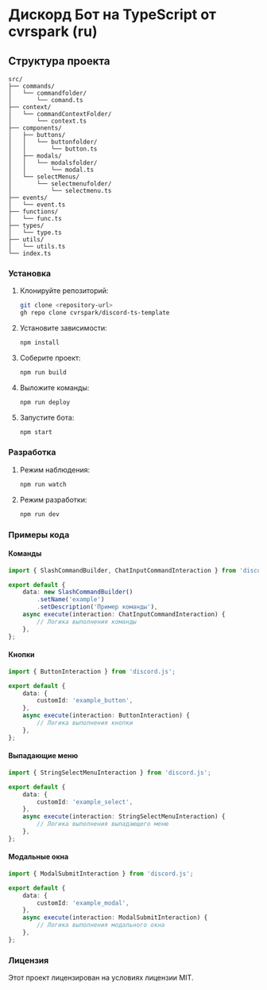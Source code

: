 # Дискорд Бот на TypeScript от cvrspark (ru)

## Структура проекта

```plaintext
src/
├── commands/
│   └── commandfolder/
│       └── comand.ts
├── context/
│   └── commandContextFolder/
│       └── context.ts
├── components/
│   ├── buttons/
│   │   └── buttonfolder/
│   │       └── button.ts
│   ├── modals/
│   │   └── modalsfolder/
│   │       └── modal.ts
│   └── selectMenus/
│       └── selectmenufolder/
│           └── selectmenu.ts
├── events/
│   └── event.ts
├── functions/
│   └── func.ts
├── types/
│   └── type.ts
├── utils/
│   └── utils.ts
└── index.ts
```

### Установка

1. Клонируйте репозиторий:
   ```bash
   git clone <repository-url>
   gh repo clone cvrspark/discord-ts-template
   ```

2. Установите зависимости:
   ```bash
   npm install
   ```

3. Соберите проект:
   ```bash
   npm run build
   ```

4. Выложите команды:
   ```bash
   npm run deploy
   ```

5. Запустите бота:
   ```bash
   npm start
   ```

### Разработка

1. Режим наблюдения:
   ```bash
   npm run watch
   ```

2. Режим разработки:
   ```bash
   npm run dev
   ```

### Примеры кода

#### Команды
```typescript
import { SlashCommandBuilder, ChatInputCommandInteraction } from 'discord.js';

export default {
    data: new SlashCommandBuilder()
        .setName('example')
        .setDescription('Пример команды'),
    async execute(interaction: ChatInputCommandInteraction) {
        // Логика выполнения команды
    },
};
```

#### Кнопки
```typescript
import { ButtonInteraction } from 'discord.js';

export default {
    data: {
        customId: 'example_button',
    },
    async execute(interaction: ButtonInteraction) {
        // Логика выполнения кнопки
    },
};
```

#### Выпадающие меню
```typescript
import { StringSelectMenuInteraction } from 'discord.js';

export default {
    data: {
        customId: 'example_select',
    },
    async execute(interaction: StringSelectMenuInteraction) {
        // Логика выполнения выпадающего меню
    },
};
```

#### Модальные окна
```typescript
import { ModalSubmitInteraction } from 'discord.js';

export default {
    data: {
        customId: 'example_modal',
    },
    async execute(interaction: ModalSubmitInteraction) {
        // Логика выполнения модального окна
    },
};
```

### Лицензия

Этот проект лицензирован на условиях лицензии MIT.




